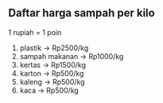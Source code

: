 ## Daftar harga sampah per kilo

1 rupiah = 1 poin

1. plastik -> Rp2500/kg
2. sampah makanan -> Rp1000/kg
3. kertas -> Rp1500/kg
4. karton -> Rp500/kg
5. kaleng -> Rp500/kg
6. kaca -> Rp500/kg
